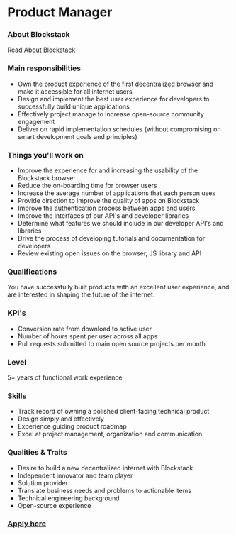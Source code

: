 # Product Manager

### About Blockstack

[Read About Blockstack](https://github.com/blockstack/blockstack/tree/master/jobs#about-blockstack)

### Main responsibilities

- Own the product experience of the first decentralized browser and make it accessible for all internet users
- Design and implement the best user experience for developers to successfully build unique applications
- Effectively project manage to increase open-source community engagement
- Deliver on rapid implementation schedules (without compromising on smart development goals and principles)

### Things you'll work on

- Improve the experience for and increasing the usability of the Blockstack browser
- Reduce the on-boarding time for browser users
- Increase the average number of applications that each person uses
- Provide direction to improve the quality of apps on Blockstack
- Improve the authentication process between apps and users
- Improve the interfaces of our API's and developer libraries
- Determine what features we should include in our developer API's and libraries
- Drive the process of developing tutorials and documentation for developers
- Review existing open issues on the browser, JS library and API

### Qualifications

You have successfully built products with an excellent user experience, and are interested in shaping the future of the internet. 

### KPI's

- Conversion rate from download to active user
- Number of hours spent per user across all apps
- Pull requests submitted to main open source projects per month

### Level

5+ years of functional work experience

### Skills

- Track record of owning a polished client-facing technical product 
- Design simply and effectively 
- Experience guiding product roadmap
- Excel at project management, organization and communication 

### Qualities & Traits 

- Desire to build a new decentralized internet with Blockstack 
- Independent innovator and team player 
- Solution provider
- Translate business needs and problems to actionable items 
- Technical engineering background
- Open-source experience 

### [Apply here](https://jobs.lever.co/blockstack) 

